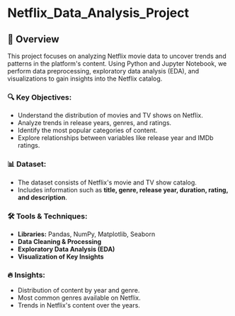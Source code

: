 # Netflix_Data_Analysis_Project

## 📖 Overview

This project focuses on analyzing Netflix movie data to uncover trends and patterns in the platform's content. Using Python and Jupyter Notebook, we perform data preprocessing, exploratory data analysis (EDA), and visualizations to gain insights into the Netflix catalog.

### 🔍 Key Objectives:
- Understand the distribution of movies and TV shows on Netflix.
- Analyze trends in release years, genres, and ratings.
- Identify the most popular categories of content.
- Explore relationships between variables like release year and IMDb ratings.

### 📊 Dataset:
- The dataset consists of Netflix's movie and TV show catalog.
- Includes information such as **title, genre, release year, duration, rating, and description**.

### 🛠️ Tools & Techniques:
- **Libraries:** Pandas, NumPy, Matplotlib, Seaborn
- **Data Cleaning & Processing**
- **Exploratory Data Analysis (EDA)**
- **Visualization of Key Insights**

### 🔥 Insights:
- Distribution of content by year and genre.
- Most common genres available on Netflix.
- Trends in Netflix's content over the years.
